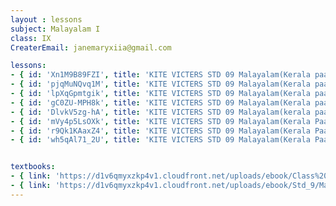 ```yaml
--- 
layout : lessons 
subject: Malayalam I
class: IX
CreaterEmail: janemaryxiia@gmail.com

lessons: 
- { id: 'Xn1M9B89FZI', title: 'KITE VICTERS STD 09 Malayalam(Kerala paadaavali) Class 01 (First Bell-ഫസ്റ്റ് ബെല്‍)' }
- { id: 'pjqMuNQvq1M', title: 'KITE VICTERS STD 09 Malayalam(Kerala paadaavali) Class 02 (First Bell-ഫസ്റ്റ് ബെല്‍)' }
- { id: 'lpXqGpmtgik', title: 'KITE VICTERS STD 09 Malayalam(Kerala paadaavali) Class 03 (First Bell-ഫസ്റ്റ് ബെല്‍)' }
- { id: 'gC0ZU-MPH8k', title: 'KITE VICTERS STD 09 Malayalam(Kerala paadaavali) Class 04 (First Bell-ഫസ്റ്റ് ബെല്‍)' }
- { id: 'DlvkV5zg-hA', title: 'KITE VICTERS STD 09 Malayalam(kerala paadaavali) Class 05 (First Bell-ഫസ്റ്റ് ബെല്‍)' }
- { id: 'mVy4p5LsOXk', title: 'KITE VICTERS STD 09 Malayalam(Kerala Paadaavali) Class 06 (First Bell-ഫസ്റ്റ് ബെല്‍)' }
- { id: 'r9Qk1KAaxZ4', title: 'KITE VICTERS STD 09 Malayalam(Kerala Paadaavali) Class 07 (First Bell-ഫസ്റ്റ് ബെല്‍)' }
- { id: 'wh5qAl71_2U', title: 'KITE VICTERS STD 09 Malayalam(Kerala Paadaavali) Class 08 (First Bell-ഫസ്റ്റ് ബെല്‍)' }


textbooks:
- { link: 'https://d1v6qmyxzkp4v1.cloudfront.net/uploads/ebook/Class%209/Malayalam_IX_AT_Vol_1/Malayalam_IX_AT_Vol_1.pdf', title: 'MalayalamI Part -1' , medium: 'Malayalam' }
- { link: 'https://d1v6qmyxzkp4v1.cloudfront.net/uploads/ebook/Std_9/Mal_IX_AT_Vol_2/Mal_IX_AT_Vol_2.pdf', title: 'MalayalamI Part -2' , medium: 'Malayalam' }
---
```

